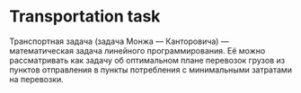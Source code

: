 # Transportation task
Транспортная задача (задача Монжа — Канторовича) — математическая задача линейного программирования. Её можно рассматривать как задачу об оптимальном плане перевозок грузов из пунктов отправления в пункты потребления с минимальными затратами на перевозки. 

